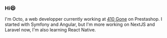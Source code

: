 ### Hi😄

I'm Octo, a web developper currently working at <a href="https://www.410-gone.fr/">410 Gone</a> on Prestashop. I started with Symfony and Angular, but I'm more working on NextJS and Laravel now, I'm also learning React Native.

<!--
**HoctoPrism/HoctoPrism** is a ✨ _special_ ✨ repository because its `README.md` (this file) appears on your GitHub profile.

Here are some ideas to get you started:

- 🔭 I’m currently working on ...
- 🌱 I’m currently learning ...
- 👯 I’m looking to collaborate on ...
- 🤔 I’m looking for help with ...
- 💬 Ask me about ...
- 📫 How to reach me: ...
- 😄 Pronouns: ...
- ⚡ Fun fact: ...
-->
